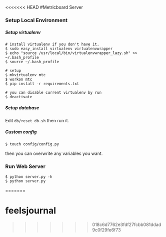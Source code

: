 <<<<<<< HEAD
#Metricboard Server


### Setup Local Environment

##### Setup virtualenv

```
# install virtualenv if you don't have it.
$ sudo easy_install virtualenv virtualenvwrapper
$ echo "source /usr/local/bin/virtualenvwrapper_lazy.sh" >> ~/.bash_profile
$ source ~/.bash_profile

# setup
$ mkvirtualenv mtc
$ workon mtc
$ pip install -r requirements.txt

# you can disable current virtualenv by run
$ deactivate
```

##### Setup database

Edit `db/reset_db.sh` then run it.

##### Custom config

```
$ touch config/config.py
```
then you can overwrite any variables you want.

### Run Web Server

```
$ python server.py -h
$ python server.py
```
=======
# feelsjournal
>>>>>>> 018c6d7762e3fdf27fcbb081ddad9c0f29fe6f73
